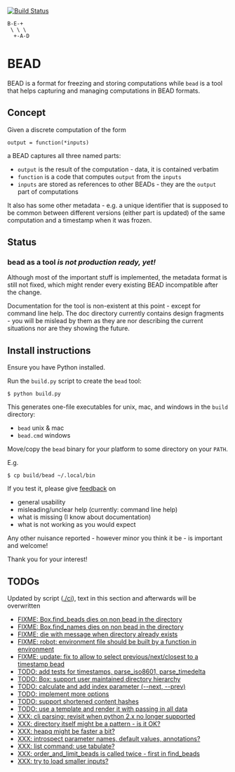 [![Build Status](https://travis-ci.org/e3krisztian/bead.svg?branch=master)](https://travis-ci.org/e3krisztian/bead)

    B-E-+
     \ \ \
      +-A-D

# BEAD


BEAD is a format for freezing and storing computations while `bead` is a tool that helps
capturing and managing computations in BEAD formats.


## Concept

Given a discrete computation of the form

    output = function(*inputs)

a BEAD captures all three named parts:

- `output` is the result of the computation - data, it is contained verbatim
- `function` is a code that computes `output` from the `inputs`
- `inputs` are stored as references to other BEADs - they are the `output` part of
  computations

It also has some other metadata - e.g. a unique identifier that is supposed to be common 
between different versions (either part is updated) of the same computation and a timestamp
when it was frozen.


## Status

### bead as a tool *is not production ready, yet!*

Although most of the important stuff is implemented, the metadata format is still not fixed,
which might render every existing BEAD incompatible after the change.

Documentation for the tool is non-existent at this point - except for command line help.
The doc directory currently contains design fragments - you will be mislead by them as they 
are nor describing the current situations nor are they showing the future.


## Install instructions

Ensure you have Python installed.

Run the `build.py` script to create the `bead` tool:

```
$ python build.py
```

This generates one-file executables for unix, mac, and windows in the `build` directory:
- `bead` unix & mac
- `bead.cmd` windows

Move/copy the `bead` binary for your platform to some directory on your `PATH`.

E.g.

```
$ cp build/bead ~/.local/bin
```

If you test it, please give [feedback](../../issues) on
- general usability
- misleading/unclear help (currently: command line help)
- what is missing (I know about documentation)
- what is not working as you would expect

Any other nuisance reported - however minor you think it be - is important and welcome!

Thank you for your interest!


## TODOs

Updated by script ([./ci](https://github.com/e3krisztian/bead/blob/master/ci)), text in this section and afterwards will be overwritten

- [FIXME: Box.find_beads dies on non bead in the directory](https://github.com/e3krisztian/bead/blob/master/bead/box.py#L137)
- [FIXME: Box.find_names dies on non bead in the directory](https://github.com/e3krisztian/bead/blob/master/bead/box.py#L165)
- [FIXME: die with message when directory already exists](https://github.com/e3krisztian/bead/blob/master/bead_cli/workspace.py#L49)
- [FIXME: robot: environment file should be built by a function in environment](https://github.com/e3krisztian/bead/blob/master/bead_cli/test_robot.py#L36)
- [FIXME: update: fix to allow to select previous/next/closest to a timestamp bead](https://github.com/e3krisztian/bead/blob/master/bead_cli/input.py#L125)
- [TODO: add tests for timestamps, parse_iso8601, parse_timedelta](https://github.com/e3krisztian/bead/blob/master/bead/tech/timestamp.py#L232)
- [TODO: Box: support user maintained directory hierarchy](https://github.com/e3krisztian/bead/blob/master/bead/box.py#L99)
- [TODO: calculate and add index parameter (--next, --prev)](https://github.com/e3krisztian/bead/blob/master/bead_cli/common.py#L215)
- [TODO: implement more options](https://github.com/e3krisztian/bead/blob/master/bead_cli/common.py#L118)
- [TODO: support shortened content hashes](https://github.com/e3krisztian/bead/blob/master/bead/spec.py#L19)
- [TODO: use a template and render it with passing in all data](https://github.com/e3krisztian/bead/blob/master/bead_cli/workspace.py#L220)
- [XXX: cli parsing: revisit when python 2.x no longer supported](https://github.com/e3krisztian/bead/blob/master/bead_cli/cmdparse.py#L86)
- [XXX: directory itself might be a pattern - is it OK?](https://github.com/e3krisztian/bead/blob/master/bead/box.py#L135)
- [XXX: heapq might be faster a bit?](https://github.com/e3krisztian/bead/blob/master/bead/box.py#L57)
- [XXX: introspect parameter names, default values, annotations?](https://github.com/e3krisztian/bead/blob/master/bead_cli/cmdparse.py#L121)
- [XXX: list command: use tabulate?](https://github.com/e3krisztian/bead/blob/master/bead_cli/box.py#L60)
- [XXX: order_and_limit_beads is called twice - first in find_beads](https://github.com/e3krisztian/bead/blob/master/bead_cli/common.py#L195)
- [XXX: try to load smaller inputs?](https://github.com/e3krisztian/bead/blob/master/bead_cli/workspace.py#L149)
